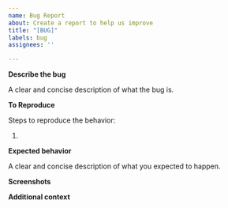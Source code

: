 ```yaml
---
name: Bug Report
about: Create a report to help us improve
title: "[BUG]"
labels: bug
assignees: ''

---
```


**Describe the bug**

A clear and concise description of what the bug is.

**To Reproduce**

Steps to reproduce the behavior:

1. 

**Expected behavior**

A clear and concise description of what you expected to happen.

**Screenshots**


**Additional context**
